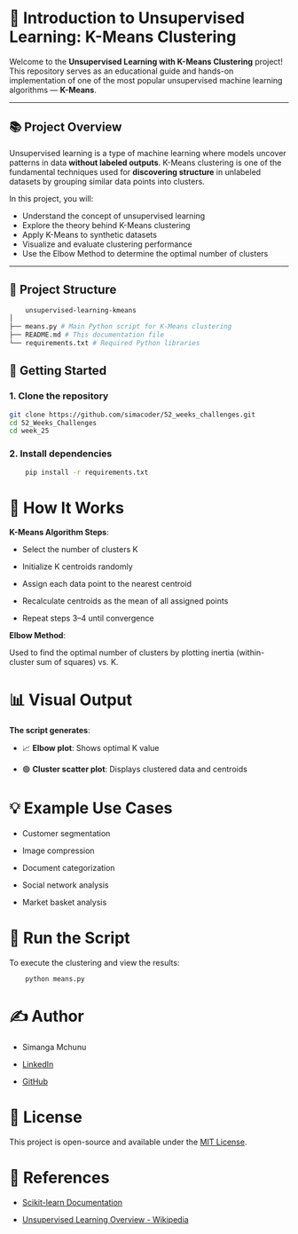 # 🧠 Introduction to Unsupervised Learning: K-Means Clustering

Welcome to the **Unsupervised Learning with K-Means Clustering** project! This repository serves as an educational guide and hands-on implementation of one of the most popular unsupervised machine learning algorithms — **K-Means**.

---

## 📚 Project Overview

Unsupervised learning is a type of machine learning where models uncover patterns in data **without labeled outputs**. K-Means clustering is one of the fundamental techniques used for **discovering structure** in unlabeled datasets by grouping similar data points into clusters.

In this project, you will:
- Understand the concept of unsupervised learning
- Explore the theory behind K-Means clustering
- Apply K-Means to synthetic datasets
- Visualize and evaluate clustering performance
- Use the Elbow Method to determine the optimal number of clusters

---

## 📁 Project Structure

```bash
    unsupervised-learning-kmeans
│
├── means.py # Main Python script for K-Means clustering
├── README.md # This documentation file
└── requirements.txt # Required Python libraries
```

## 🚀 Getting Started

### 1. Clone the repository

```bash
git clone https://github.com/simacoder/52_weeks_challenges.git
cd 52_Weeks_Challenges
cd week_25

```

### 2. Install dependencies

```bash
    pip install -r requirements.txt
```

# 🧪 How It Works

**K-Means Algorithm Steps**:
- Select the number of clusters K

- Initialize K centroids randomly

- Assign each data point to the nearest centroid

- Recalculate centroids as the mean of all assigned points

- Repeat steps 3–4 until convergence

**Elbow Method**:

Used to find the optimal number of clusters by plotting inertia (within-cluster sum of squares) vs. K.

# 📊 Visual Output

**The script generates**:

- 📈 **Elbow plot**: Shows optimal K value

- 🟢 **Cluster scatter plot**: Displays clustered data and centroids

# 💡 Example Use Cases
- Customer segmentation

- Image compression

- Document categorization

- Social network analysis

- Market basket analysis

# 📌 Run the Script
To execute the clustering and view the results:

```bash
    python means.py
```

# ✍️ Author
- Simanga Mchunu

- [LinkedIn](https://www.linkedin.com/in/simanga-mchunu-7570078a/)

- [GitHub](https://github.com/Simacoder)

# 📝 License

This project is open-source and available under the [MIT License](https://mit-license.org/).

# 📎 References
- [Scikit-learn Documentation](https://scikit-learn.org/stable/modules/clustering.html#k-means)

- [Unsupervised Learning Overview - Wikipedia](https://en.wikipedia.org/wiki/Unsupervised_learning)